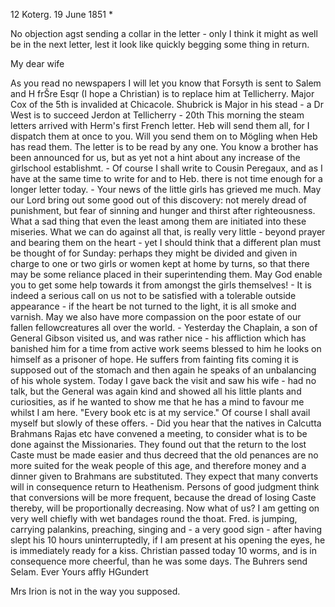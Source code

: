 12 Koterg. 19 June 1851
 <Thursday>*

No objection agst sending a collar in the letter - only I think it might as well be in the next letter, lest it look like quickly begging some thing in return.

My dear wife

As you read no newspapers I will let you know that Forsyth is sent to Salem and H frŠre Esqr (I hope a Christian) is to replace him at Tellicherry. Major Cox of the 5th is invalided at Chicacole. Shubrick is Major in his stead - a Dr West is to succeed Jerdon at Tellicherry - 20th This morning the steam letters arrived with Herm's first French letter. Heb will send them all, for I dispatch them at once to you. Will you send them on to Mögling when Heb has read them. The letter is to be read by any one. You know a brother has been announced for us, but as yet not a hint about any increase of the girlschool establishmt. - Of course I shall write to Cousin Peregaux, and as I have at the same time to write for and to Heb. there is not time enough for a longer letter today. - Your news of the little girls has grieved me much. May our Lord bring out some good out of this discovery: not merely dread of punishment, but fear of sinning and hunger and thirst after righteousness. What a sad thing that even the least among them are initiated into these miseries. What we can do against all that, is really very little - beyond prayer and bearing them on the heart - yet I should think that a different plan must be thought of for Sunday: perhaps they might be divided and given in charge to one or two girls or women kept at home by turns, so that there may be some reliance placed in their superintending them. May God enable you to get some help towards it from amongst the girls themselves! - It is indeed a serious call on us not to be satisfied with a tolerable outside appearance - if the heart be not turned to the light, it is all smoke and varnish. May we also have more compassion on the poor estate of our fallen fellowcreatures all over the world. - Yesterday the Chaplain, a son of General Gibson visited us, and was rather nice - his affliction which has banished him for a time from active work seems blessed to him he looks on himself as a prisoner of hope. He suffers from fainting fits coming it is supposed out of the stomach and then again he speaks of an unbalancing of his whole system. Today I gave back the visit and saw his wife - had no talk, but the General was again kind and showed all his little plants and curiosities, as if he wanted to show me that he has a mind to favour me whilst I am here. "Every book etc is at my service." Of course I shall avail myself but slowly of these offers. - Did you hear that the natives in Calcutta Brahmans Rajas etc have convened a meeting, to consider what is to be done against the Missionaries. They found out that the return to the lost Caste must be made easier and thus decreed that the old penances are no more suited for the weak people of this age, and therefore money and a dinner given to Brahmans are substituted. They expect that many converts will in consequence return to Heathenism. Persons of good judgment think that conversions will be more frequent, because the dread of losing Caste thereby, will be proportionally decreasing. 
Now what of us? I am getting on very well chiefly with wet bandages round the thoat. Fred. is jumping, carrying palankins, preaching, singing and - a very good sign - after having slept his 10 hours uninterruptedly, if I am present at his opening the eyes, he is immediately ready for a kiss. Christian passed today 10 worms, and is in consequence more cheerful, than he was some days. The Buhrers send Selam. Ever Yours affly
 HGundert

Mrs Irion is not in the way you supposed.


